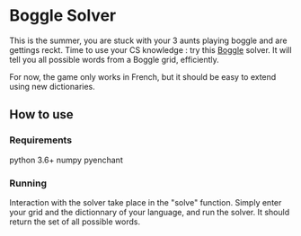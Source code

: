 # Boggle Solver

This is the summer, you are stuck with your 3 aunts playing boggle and are gettings reckt. Time to use your CS knowledge : try this [Boggle](https://en.wikipedia.org/wiki/Boggle) solver. It will tell you all possible words from a Boggle grid, efficiently.

For now, the game only works in French, but it should be easy to extend using new dictionaries.

## How to use

### Requirements

python 3.6+
numpy
pyenchant

### Running

Interaction with the solver take place in the "solve" function. Simply enter your grid and the dictionnary of your language, and run the solver. It should return the set of all possible words.

